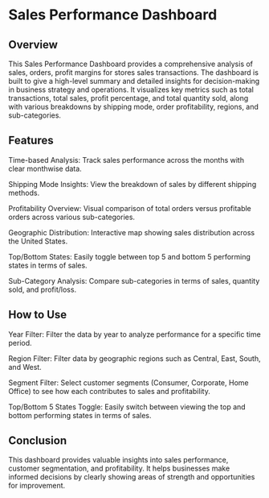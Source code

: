 # Sales Performance Dashboard

## Overview
This Sales Performance Dashboard provides a comprehensive analysis of sales, orders, profit margins for stores sales transactions. The dashboard is built to give a high-level summary and detailed insights for decision-making in business strategy and operations. It visualizes key metrics such as total transactions, total sales, profit percentage, and total quantity sold, along with various breakdowns by shipping mode, order profitability, regions, and sub-categories.
## Features
  Time-based Analysis: Track sales performance across the months with clear monthwise data.
  
  Shipping Mode Insights: View the breakdown of sales by different shipping methods.
  
  Profitability Overview: Visual comparison of total orders versus profitable orders across various sub-categories.
  
  Geographic Distribution: Interactive map showing sales distribution across the United States.
  
  Top/Bottom States: Easily toggle between top 5 and bottom 5 performing states in terms of sales.
  
  Sub-Category Analysis: Compare sub-categories in terms of sales, quantity sold, and profit/loss.

## How to Use
Year Filter: Filter the data by year to analyze performance for a specific time period.

Region Filter: Filter data by geographic regions such as Central, East, South, and West.

Segment Filter: Select customer segments (Consumer, Corporate, Home Office) to see how each contributes to sales and profitability.

Top/Bottom 5 States Toggle: Easily switch between viewing the top and bottom performing states in terms of sales.

## Conclusion
This dashboard provides valuable insights into sales performance, customer segmentation, and profitability. It helps businesses make informed decisions by clearly showing areas of strength and opportunities for improvement.
